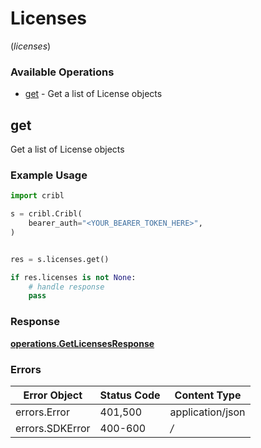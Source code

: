 # Licenses
(*licenses*)

### Available Operations

* [get](#get) - Get a list of License objects

## get

Get a list of License objects

### Example Usage

```python
import cribl

s = cribl.Cribl(
    bearer_auth="<YOUR_BEARER_TOKEN_HERE>",
)


res = s.licenses.get()

if res.licenses is not None:
    # handle response
    pass
```


### Response

**[operations.GetLicensesResponse](../../models/operations/getlicensesresponse.md)**
### Errors

| Error Object     | Status Code      | Content Type     |
| ---------------- | ---------------- | ---------------- |
| errors.Error     | 401,500          | application/json |
| errors.SDKError  | 400-600          | */*              |
